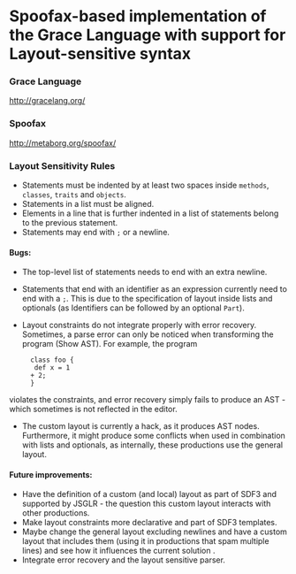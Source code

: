 # Spoofax-based implementation of the Grace Language with support for Layout-sensitive syntax


### Grace Language

http://gracelang.org/


### Spoofax 

http://metaborg.org/spoofax/

### Layout Sensitivity Rules

 - Statements must be indented by at least two spaces inside `methods`, `classes`, `traits` and `objects`.
 - Statements in a list must be aligned. 
 - Elements in a line that is further indented in a list of statements belong to the previous statement.
 - Statements may end with `;` or a newline.
 
#### Bugs:

 - The top-level list of statements needs to end with an extra newline.
 
 - Statements that end with an identifier as an expression currently need to end with a `;`. This is due to the specification of layout inside lists and optionals (as Identifiers can be followed by an optional `Part`).
 
 - Layout constraints do not integrate properly with error recovery. Sometimes, a parse error can only be noticed when transforming the program (Show AST). For example, the program
 
         class foo {
          def x = 1
         + 2; 
         }

violates the constraints, and error recovery simply fails to produce an AST - which sometimes is not reflected in the editor.
 
 - The custom layout is currently a hack, as it produces AST nodes. Furthermore, it might produce some conflicts when used in combination with lists and optionals, as internally, these productions use the general layout. 
 
#### Future improvements:

 - Have the definition of a custom (and local) layout as part of SDF3 and supported by JSGLR - the question this custom layout interacts with other productions.
 - Make layout constraints more declarative and part of SDF3 templates.
 - Maybe change the general layout excluding newlines and have a custom layout that includes them (using it in productions that spam multiple lines) and see how it influences the current solution .  
 - Integrate error recovery and the layout sensitive parser.
